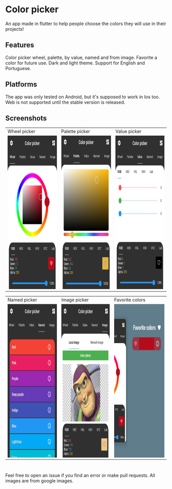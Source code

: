 # Color picker

An app made in flutter to help people choose the colors they will use in their projects!

## Features

Color picker wheel, palette, by value, named and from image.
Favorite a color for future use.
Dark and light theme.
Support for English and Portuguese.

## Platforms

The app was only tested on Android, but it's supposed to work in Ios too.
Web is not supported until the stable version is released.

## Screenshots

<table>
  <tr>
    <td>Wheel picker</td>
     <td>Palette picker</td>
     <td>Value picker</td>
  </tr>
  <tr>
    <td><img src="screenshots/wheel_picker.png" width=270 height=480></td>
    <td><img src="screenshots/palette_picker.png" width=270 height=480></td>
    <td><img src="screenshots/value_picker.png" width=270 height=480></td>
  </tr>
</table>
<table>
  <tr>
    <td>Named picker</td>
    <td>Image picker</td>
    <td>Favorite colors</td>
  </tr>
  <tr>
    <td><img src="screenshots/named_picker.png" width=270 height=480></td>
    <td><img src="screenshots/image_picker.png" width=270 height=480></td>
    <td><img src="screenshots/favorite_colors.png" width=270 height=480></td>
  </tr>
</table>

#

Feel free to open an issue if you find an error or make pull requests.
All images are from google images.
